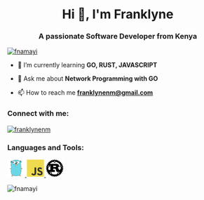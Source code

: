 <h1 align="center">Hi 👋, I'm Franklyne</h1>
<h3 align="center">A passionate Software Developer from Kenya</h3>

<p align="left"> <a href="https://github.com/ryo-ma/github-profile-trophy"><img src="https://github-profile-trophy.vercel.app/?username=fnamayi" alt="fnamayi" /></a> </p>

- 🌱 I’m currently learning **GO, RUST, JAVASCRIPT**

- 💬 Ask me about **Network Programming with GO**

- 📫 How to reach me **franklynenm@gmail.com**

<h3 align="left">Connect with me:</h3>
<p align="left">
<a href="https://twitter.com/franklynenm" target="blank"><img align="center" src="https://raw.githubusercontent.com/rahuldkjain/github-profile-readme-generator/master/src/images/icons/Social/twitter.svg" alt="franklynenm" height="30" width="40" /></a>
</p>

<h3 align="left">Languages and Tools:</h3>
<p align="left"> <a href="https://golang.org" target="_blank" rel="noreferrer"> <img src="https://raw.githubusercontent.com/devicons/devicon/master/icons/go/go-original.svg" alt="go" width="40" height="40"/> </a> <a href="https://developer.mozilla.org/en-US/docs/Web/JavaScript" target="_blank" rel="noreferrer"> <img src="https://raw.githubusercontent.com/devicons/devicon/master/icons/javascript/javascript-original.svg" alt="javascript" width="40" height="40"/> </a> <a href="https://www.rust-lang.org" target="_blank" rel="noreferrer"> <img src="https://raw.githubusercontent.com/devicons/devicon/master/icons/rust/rust-plain.svg" alt="rust" width="40" height="40"/> </a> </p>

<p><img align="center" src="https://github-readme-stats.vercel.app/api/top-langs?username=fnamayi&show_icons=true&locale=en&layout=compact" alt="fnamayi" /></p>

